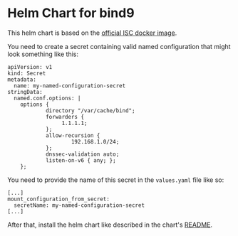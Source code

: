 # Helm Chart for bind9

This helm chart is based on the [official ISC docker image](https://hub.docker.com/r/internetsystemsconsortium/bind9).

You need to create a secret containing valid named configuration that might look something like this:

```
apiVersion: v1
kind: Secret
metadata:
  name: my-named-configuration-secret
stringData:
  named.conf.options: |
    options {
            directory "/var/cache/bind";
            forwarders {
                 1.1.1.1;
            };
            allow-recursion {
                    192.168.1.0/24;
            };
            dnssec-validation auto;
            listen-on-v6 { any; };
    };
```

You need to provide the name of this secret in the `values.yaml` file like so:

```
[...]
mount_configuration_from_secret:
  secretName: my-named-configuration-secret
[...]
```

After that, install the helm chart like described in the chart's [README](charts/bind9/README.md).
